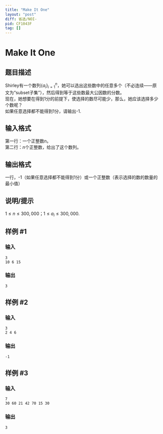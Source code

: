 ```yaml
---
title: "Make It One"
layout: "post"
diff: 省选/NOI-
pid: CF1043F
tag: []
---
```


# Make It One

## 题目描述

Shirley有一个数列$\{a_i\}_{i=1} ^n$，她可以选出这些数中的任意多个（不必连续——原文为“subset子集”），然后得到等于这些数最大公因数的分数。   
现在，她想要在得到1分的前提下，使选择的数尽可能少，那么，她应该选择多少个数呢？   
如果任意选择都不能得到1分，请输出-1.

## 输入格式

第一行：一个正整数$n$。   
第二行：$n$个正整数，给出了这个数列。

## 输出格式

一行，-1（如果任意选择都不能得到1分）或一个正整数（表示选择的数的数量的最小值）

## 说明/提示

$1\leq n\leq 300,000$；$1\leq a_i \leq 300,000$.

## 样例 #1

### 输入

```
3
10 6 15

```

### 输出

```
3

```

## 样例 #2

### 输入

```
3
2 4 6

```

### 输出

```
-1

```

## 样例 #3

### 输入

```
7
30 60 21 42 70 15 30

```

### 输出

```
3

```

